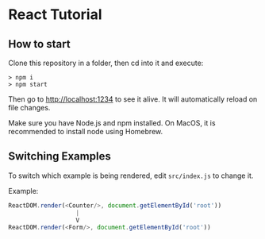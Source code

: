 # React Tutorial

## How to start
Clone this repository in a folder, then cd into it and execute:

```
> npm i
> npm start
```

Then go to [http://localhost:1234](http://localhost:1234) to see it alive. It will automatically reload on file changes.

Make sure you have Node.js and npm installed. On MacOS, it is recommended to install node using Homebrew.

## Switching Examples

To switch which example is being rendered, edit `src/index.js` to change it.

Example:

```js
ReactDOM.render(<Counter/>, document.getElementById('root'))
                   |
                   V
ReactDOM.render(<Form/>, document.getElementById('root'))
```
